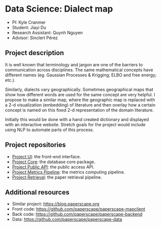 # Data Science: Dialect map

- PI: Kyle Cranmer
- Student: Jiayi Du
- Research Assistant: Quynh Nguyen
- Advisor: Sinclert Pérez


## Project description
It is well known that terminology and jargon are one of the barriers to communication across disciplines.
The same mathematical concepts have different names (eg. Gaussian Processes & Krigging; ELBO and free energy; etc.).

Similarly, dialects vary geographically.
Sometimes geographical maps that show how different words are used for the same concept are very helpful.
I propose to make a similar map, where the geographic map is replaced with a 2-d visualization (embedding) of literature
and then overlay how a certain concept is named on this fixed 2-d representation of the domain literature.

Initially this would be done with a hand created dictionary and displayed with an interactive website.
Stretch goals for the project would include using NLP to automate parts of this process.


## Project repositories

- [Project UI][dialect-map-ui]: the front-end interface.
- [Project Core][dialect-map-core]: the database core package.
- [Project Public API][dialect-map-api]: the public access API.
- [Project Metrics Pipeline][dialect-map-computing]: the metrics computing pipeline.
- [Project Retrieval][dialect-map-retrieval]: the paper retrieval pipeline.


## Additional resources

- Similar project: https://blog.paperscape.org
- Front code: https://github.com/paperscape/paperscape-mapclient 
- Back code: https://github.com/paperscape/paperscape-backend 
- Data: https://github.com/paperscape/paperscape-data 


[dialect-map-ui]: https://github.com/dialect-map/dialect-map-ui
[dialect-map-core]: https://github.com/dialect-map/dialect-map-core
[dialect-map-api]: https://github.com/dialect-map/dialect-map-public-api
[dialect-map-computing]: https://github.com/dialect-map/dialect-map-computing
[dialect-map-retrieval]: https://github.com/ds3-nyu-archive/ds-dialect-map-retrieval
